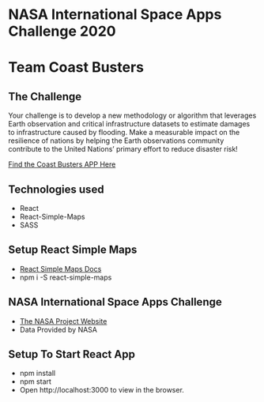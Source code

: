 # NASA International Space Apps Challenge 2020
# Team Coast Busters

## The Challenge
Your challenge is to develop a new methodology or algorithm that leverages Earth observation and critical infrastructure datasets to estimate damages to infrastructure caused by flooding. Make a measurable impact on the resilience of nations by helping the Earth observations community contribute to the United Nations’ primary effort to reduce disaster risk!

 [Find the Coast Busters APP Here](https://coastbusters.netlify.app)

## Technologies used
- React
- React-Simple-Maps
- SASS

## Setup React Simple Maps
- [React Simple Maps Docs](https://www.react-simple-maps.io/)
- npm i -S react-simple-maps

## NASA International Space Apps Challenge
- [The NASA Project Website](https://2020.spaceappschallenge.org/challenges/confront/flood-ideas/teams/coastbusters/project)
- Data Provided by NASA


## Setup To Start React App
- npm install
- npm start
- Open http://localhost:3000 to view in the browser.




